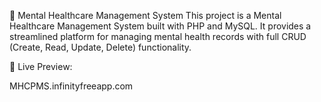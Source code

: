 
🧠 Mental Healthcare Management System
This project is a Mental Healthcare Management System built with PHP and MySQL. It provides a streamlined platform for managing mental health records with full CRUD (Create, Read, Update, Delete) functionality.



🔗 Live Preview: 

MHCPMS.infinityfreeapp.com
